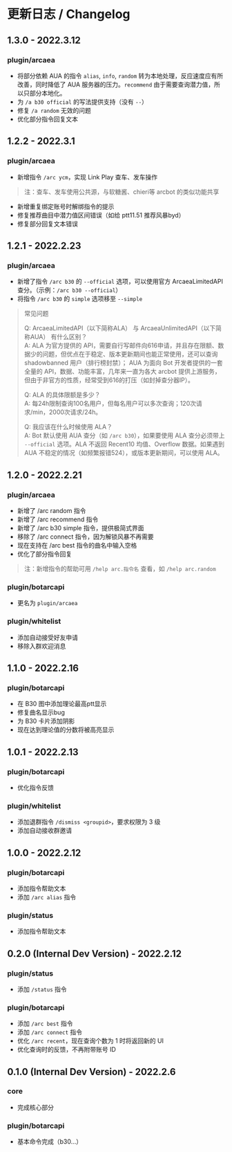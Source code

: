 # 更新日志 / Changelog

## 1.3.0 - 2022.3.12
### plugin/arcaea
- 将部分依赖 AUA 的指令 `alias`, `info`, `random` 转为本地处理，反应速度应有所改善，同时降低了 AUA 服务器的压力。`recommend` 由于需要查询潜力值，所以只部分本地化。
- 为 `/a b30 official` 的写法提供支持（没有 `--`）
- 修复 `/a random` 无效的问题
- 优化部分指令回复文本


## 1.2.2 - 2022.3.1
### plugin/arcaea
- 新增指令 `/arc ycm`，实现 Link Play 查车、发车操作
> 注：查车、发车使用公共源，与软糖酱、chieri等 arcbot 的类似功能共享
- 新增重复绑定账号时解绑指令的提示
- 修复推荐曲目中潜力值区间错误（如给 ptt11.51 推荐风暴byd）
- 修复部分回复文本错误


## 1.2.1 - 2022.2.23
### plugin/arcaea
- 新增了指令 `/arc b30` 的 `--official` 选项，可以使用官方 ArcaeaLimitedAPI 查分。（示例：`/arc b30 --official`）
- 将指令 `/arc b30` 的 `simple` 选项移至 `--simple`

> 常见问题
> 
> Q: ArcaeaLimitedAPI（以下简称ALA） 与 ArcaeaUnlimitedAPI（以下简称AUA） 有什么区别？  
> A: ALA 为官方提供的 API，需要自行写邮件向616申请，并且存在限额、数据少的问题，但优点在于稳定、版本更新期间也能正常使用，还可以查询 shadowbanned 用户（排行榜封禁）；
> AUA 为面向 Bot 开发者提供的一套全量的 API，数据、功能丰富，几年来一直为各大 arcbot 提供上游服务，但由于非官方的性质，经常受到616的打压（如封掉查分器IP）。
>
> Q: ALA 的具体限额是多少？  
> A: 每24h限制查询100名用户，但每名用户可以多次查询；120次请求/min，2000次请求/24h。
>
> Q: 我应该在什么时候使用 ALA？  
> A: Bot 默认使用 AUA 查分（如 `/arc b30`），如果要使用 ALA 查分必须带上 `--official` 选项。ALA 不返回 Recent10 均值、Overflow 数据。如果遇到 AUA 不稳定的情况（如频繁报错524），或版本更新期间，可以使用 ALA。


## 1.2.0 - 2022.2.21
### plugin/arcaea
- 新增了 /arc random 指令
- 新增了 /arc recommend 指令
- 新增了 /arc b30 simple 指令，提供极简式界面
- 移除了 /arc connect 指令，因为解锁风暴不再需要
- 现在支持在 /arc best 指令的曲名中输入空格
- 优化了部分指令回复

> 注：新增指令的帮助可用 `/help arc.指令名` 查看，如 `/help arc.random`

### plugin/botarcapi
- 更名为 `plugin/arcaea`

### plugin/whitelist
- 添加自动接受好友申请
- 移除入群欢迎消息


## 1.1.0 - 2022.2.16
### plugin/botarcapi
- 在 B30 图中添加理论最高ptt显示
- 修复曲名显示bug
- 为 B30 卡片添加阴影
- 现在达到理论值的分数将被高亮显示


## 1.0.1 - 2022.2.13
### plugin/botarcapi
- 优化指令反馈

### plugin/whitelist
- 添加退群指令 `/dismiss <groupid>`，要求权限为 3 级
- 添加自动接收群邀请


## 1.0.0 - 2022.2.12
### plugin/botarcapi
- 添加指令帮助文本
- 添加 `/arc alias` 指令

### plugin/status
- 添加指令帮助文本


## 0.2.0 (Internal Dev Version) - 2022.2.12
### plugin/status
- 添加 `/status` 指令

### plugin/botarcapi
- 添加 `/arc best` 指令
- 添加 `/arc connect` 指令
- 优化 `/arc recent`，现在查询个数为 1 时将返回新的 UI
- 优化查询时的反馈，不再附带账号 ID


## 0.1.0 (Internal Dev Version) - 2022.2.6
### core
- 完成核心部分

### plugin/botarcapi
- 基本命令完成（b30...）
